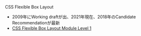 
CSS Flexible Box Layout
- 2009年にWorking draftが出、2021年現在、2018年のCandidate Recommendationが最新
- [CSS Flexible Box Layout Module Level 1](https://www.w3.org/TR/css-flexbox-1/)
